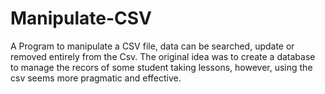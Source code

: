 # Manipulate-CSV
A Program to manipulate a CSV file, data can be searched, update or removed entirely from the Csv.
The original idea was to create a database to manage the recors of some student taking lessons, however,
using the csv seems more pragmatic and effective.
